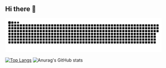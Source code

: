 ## Hi there 👋
<!--Hola! My ![Visitor Count](https://profile-counter.glitch.me/serendipityerr/count.svg)-th visitors!💕-->

<img src="https://raw.githubusercontent.com/Achuan-2/Achuan-2/main/assets/github-contribution-grid-snake.svg" >

[![Top Langs](https://github-readme-stats.vercel.app/api/top-langs/?username=serendipityerr&layout=donut)](https://github.com/serendipityerr/github-readme-stats)
![Anurag's GitHub stats](https://github-readme-stats.vercel.app/api?username=serendipityerr&show_icons=true&theme=radical) 
<!--<div align="center"> 
  
  [![Top Langs](https://github-readme-stats.vercel.app/api/top-langs/?username=serendipityerr&layout=donut)](https://github.com/serendipityerr/github-readme-stats)
  
  ![Anurag's GitHub stats](https://github-readme-stats.vercel.app/api?username=serendipityerr&show_icons=true&theme=radical) 
</div>-->


<!--
**serendipityerr/serendipityerr** is a ✨ _special_ ✨ repository because its `README.md` (this file) appears on your GitHub profile.

Here are some ideas to get you started:

- 🔭 I’m currently working on ...
- 🌱 I’m currently learning ...
- 👯 I’m looking to collaborate on ...
- 🤔 I’m looking for help with ...
- 💬 Ask me about ...
- 📫 How to reach me: ...
- 😄 Pronouns: ...
- ⚡ Fun fact: ...
-->
